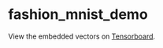 # fashion_mnist_demo

View the embedded vectors on [Tensorboard](https://raw.githubusercontent.com/insectatorious/fashion_mnist_demo/master/tensorboard_assets/config_github.json).
